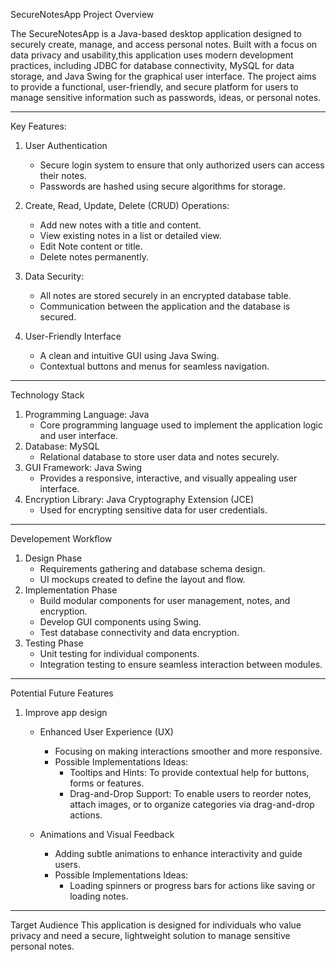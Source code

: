 SecureNotesApp Project Overview 

The SecureNotesApp is a Java-based desktop application designed to securely create, manage, and access personal notes.
Built with a focus on data privacy and usability,this application uses modern development practices,
 including JDBC for database connectivity, MySQL for data storage, and Java Swing for the graphical user interface.
 The project aims to provide a functional, user-friendly, and secure platform for users to manage sensitive information such as 
 passwords, ideas, or personal notes.

 -----------------------------------------------------------------------------------------------------------------------------------

 Key Features:

 1. User Authentication
    - Secure login system to ensure that only authorized users can access their notes.
    - Passwords are hashed using secure algorithms for storage.

2. Create, Read, Update, Delete (CRUD) Operations:
    - Add new notes with a title and content.
    - View existing notes in a list or detailed view.
    - Edit Note content or title.
    - Delete notes permanently.
  
3. Data Security:
   - All notes are stored securely in an encrypted database table.
   - Communication between the application and the database is secured.
  
4. User-Friendly Interface
   - A clean and intuitive GUI using Java Swing.
   - Contextual buttons and menus for seamless navigation.

  ----------------------------------------------------------------------------------------------------------------------------------

  Technology Stack 
  1. Programming Language: Java
      - Core programming language used to implement the application logic and user interface.
  2. Database: MySQL
      - Relational database to store user data and notes securely.
  3. GUI Framework: Java Swing
      - Provides a responsive, interactive, and visually appealing user interface.
  4. Encryption Library: Java Cryptography Extension (JCE) 
     - Used for encrypting sensitive data for user credentials.
    
------------------------------------------------------------------------------------------------------------------------------------
Developement Workflow 

1. Design Phase
    - Requirements gathering and database schema design.
    - UI mockups created to define the layout and flow.
2. Implementation Phase
    - Build modular components for user management, notes, and encryption.
    - Develop GUI components using Swing.
    - Test database connectivity and data encryption.
3. Testing Phase
    - Unit testing for individual components.
    - Integration testing to ensure seamless interaction between modules.

------------------------------------------------------------------------------------------------------------------------------------
Potential Future Features 

1. Improve app design
   - Enhanced User Experience (UX)
     - Focusing on making interactions smoother and more responsive.
     - Possible Implementations Ideas:
         - Tooltips and Hints: To provide contextual help for buttons, forms or features.
         - Drag-and-Drop Support: To enable users to reorder notes, attach images, or to organize categories via
           drag-and-drop actions.

    - Animations and Visual Feedback
       - Adding subtle animations to enhance interactivity and guide users.
       - Possible Implementations Ideas:
           - Loading spinners or progress bars for actions like saving or loading notes.

------------------------------------------------------------------------------------------------------------------------------------
Target Audience 
This application is designed for individuals who value privacy and need a secure, lightweight solution to 
manage sensitive personal notes.
